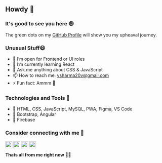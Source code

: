 ## Howdy 👋

### It's good to see you here 😄

The green dots on my <a href="https://github.com/vsharma20v">GitHub Profile</a> will show you my upheaval journey.

### Unusual Stuff😄

- 🔭 I’m open for Frontend or UI roles
- 🌱 I’m currently learning React
- 💬 Ask me anything about CSS & JavaScript
- 📫 How to reach me: vsharma20v@gmail.com
- ⚡ Fun fact: Ammm 🤔 

### Technologies and Tools :blue_book:

- :paperclip: HTML, CSS, JavaScript, MySQL, PWA, Figma, VS Code
- :paperclip: Bootstrap, Angular 
- :paperclip: Firebase 

### Consider connecting with me :handshake:
[<img align="left" alt="LinkedIn" width="22px" src="https://cdn.jsdelivr.net/npm/simple-icons@v3/icons/linkedin.svg"/>][LinkedIn]
[<img align="left" alt="Codepen" width="22px" src="https://cdn.jsdelivr.net/npm/simple-icons@v3/icons/codepen.svg"/>][Codepen]
[<img align="left" alt="Behance" width="22px" src="https://cdn.jsdelivr.net/npm/simple-icons@v3/icons/behance.svg"/>][Behance]
[<img align="left" alt="Twitter" width="22px" src="https://cdn.jsdelivr.net/npm/simple-icons@v3/icons/twitter.svg"/>][Twitter]

[LinkedIn]: https://www.linkedin.com/in/vaibhav-sharma-front-end/
[Codepen]: https://codepen.io/vsharma20v
[Behance]:https://www.behance.net/vsharma20v
[Twitter]:https://twitter.com/VaibhavDesDev
<br/>
<br/>
**Thats all from me right now 👋👋**

